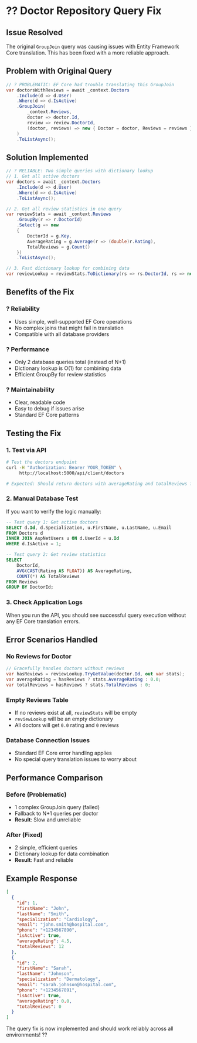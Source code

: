 # ?? Doctor Repository Query Fix

## Issue Resolved
The original `GroupJoin` query was causing issues with Entity Framework Core translation. This has been fixed with a more reliable approach.

## Problem with Original Query
```csharp
// ? PROBLEMATIC: EF Core had trouble translating this GroupJoin
var doctorsWithReviews = await _context.Doctors
    .Include(d => d.User)
    .Where(d => d.IsActive)
    .GroupJoin(
        _context.Reviews,
        doctor => doctor.Id,
        review => review.DoctorId,
        (doctor, reviews) => new { Doctor = doctor, Reviews = reviews }
    )
    .ToListAsync();
```

## Solution Implemented
```csharp
// ? RELIABLE: Two simple queries with dictionary lookup
// 1. Get all active doctors
var doctors = await _context.Doctors
    .Include(d => d.User)
    .Where(d => d.IsActive)
    .ToListAsync();

// 2. Get all review statistics in one query
var reviewStats = await _context.Reviews
    .GroupBy(r => r.DoctorId)
    .Select(g => new
    {
        DoctorId = g.Key,
        AverageRating = g.Average(r => (double)r.Rating),
        TotalReviews = g.Count()
    })
    .ToListAsync();

// 3. Fast dictionary lookup for combining data
var reviewLookup = reviewStats.ToDictionary(rs => rs.DoctorId, rs => new { rs.AverageRating, rs.TotalReviews });
```

## Benefits of the Fix

### ? **Reliability**
- Uses simple, well-supported EF Core operations
- No complex joins that might fail in translation
- Compatible with all database providers

### ? **Performance**
- Only 2 database queries total (instead of N+1)
- Dictionary lookup is O(1) for combining data
- Efficient GroupBy for review statistics

### ? **Maintainability**
- Clear, readable code
- Easy to debug if issues arise
- Standard EF Core patterns

## Testing the Fix

### **1. Test via API**
```bash
# Test the doctors endpoint
curl -H "Authorization: Bearer YOUR_TOKEN" \
     http://localhost:5000/api/client/doctors

# Expected: Should return doctors with averageRating and totalReviews fields
```

### **2. Manual Database Test**
If you want to verify the logic manually:

```sql
-- Test query 1: Get active doctors
SELECT d.Id, d.Specialization, u.FirstName, u.LastName, u.Email
FROM Doctors d
INNER JOIN AspNetUsers u ON d.UserId = u.Id
WHERE d.IsActive = 1;

-- Test query 2: Get review statistics
SELECT 
    DoctorId,
    AVG(CAST(Rating AS FLOAT)) AS AverageRating,
    COUNT(*) AS TotalReviews
FROM Reviews 
GROUP BY DoctorId;
```

### **3. Check Application Logs**
When you run the API, you should see successful query execution without any EF Core translation errors.

## Error Scenarios Handled

### **No Reviews for Doctor**
```csharp
// Gracefully handles doctors without reviews
var hasReviews = reviewLookup.TryGetValue(doctor.Id, out var stats);
var averageRating = hasReviews ? stats.AverageRating : 0.0;
var totalReviews = hasReviews ? stats.TotalReviews : 0;
```

### **Empty Reviews Table**
- If no reviews exist at all, `reviewStats` will be empty
- `reviewLookup` will be an empty dictionary
- All doctors will get `0.0` rating and `0` reviews

### **Database Connection Issues**
- Standard EF Core error handling applies
- No special query translation issues to worry about

## Performance Comparison

### **Before (Problematic)**
- 1 complex GroupJoin query (failed)
- Fallback to N+1 queries per doctor
- **Result**: Slow and unreliable

### **After (Fixed)**
- 2 simple, efficient queries
- Dictionary lookup for data combination
- **Result**: Fast and reliable

## Example Response
```json
[
  {
    "id": 1,
    "firstName": "John",
    "lastName": "Smith",
    "specialization": "Cardiology",
    "email": "john.smith@hospital.com",
    "phone": "+1234567890",
    "isActive": true,
    "averageRating": 4.5,
    "totalReviews": 12
  },
  {
    "id": 2,
    "firstName": "Sarah",
    "lastName": "Johnson",
    "specialization": "Dermatology",
    "email": "sarah.johnson@hospital.com", 
    "phone": "+1234567891",
    "isActive": true,
    "averageRating": 0.0,
    "totalReviews": 0
  }
]
```

The query fix is now implemented and should work reliably across all environments! ??